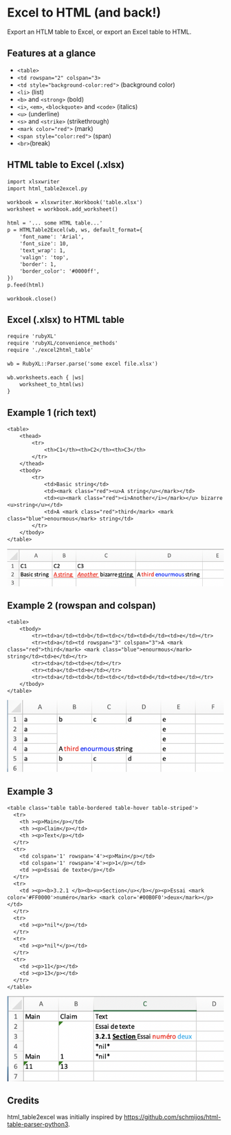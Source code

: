 # Excel to HTML (and back!)

Export an HTLM table to Excel, or export an Excel table to HTML.

## Features at a glance

- `<table>`
- `<td rowspan="2" colspan="3>`
- `<td style="background-color:red">` (background color)
- `<li>` (list)
- `<b>` and `<strong>` (bold)
- `<i>`, `<em>`, `<blockquote>` and `<code>` (italics)
- `<u>` (underline)
- `<s>` and `<strike>` (strikethrough)
- `<mark color="red">` (mark)
- `<span style="color:red">` (span)
- `<br>`(break)

## HTML table to Excel (.xlsx)

```
import xlsxwriter
import html_table2excel.py

workbook = xlsxwriter.Workbook('table.xlsx')
worksheet = workbook.add_worksheet()

html = '... some HTML table...'
p = HTMLTable2Excel(wb, ws, default_format={
    'font_name': 'Arial',
    'font_size': 10,
    'text_wrap': 1,
    'valign': 'top',
    'border': 1,
    'border_color': '#0000ff',
})                                                                
p.feed(html)

workbook.close()
```

## Excel (.xlsx) to HTML table

```
require 'rubyXL'
require 'rubyXL/convenience_methods'
require './excel2html_table'

wb = RubyXL::Parser.parse('some excel file.xlsx')

wb.worksheets.each { |ws|
    worksheet_to_html(ws)
}
```

## Example 1 (rich text)

```
<table>
    <thead>
        <tr>
            <th>C1</th><th>C2</th><th>C3</th>
        </tr>
    </thead>
    <tbody>
        <tr>
            <td>Basic string</td>
            <td><mark class="red"><u>A string</u></mark></td>
            <td><u><mark class="red"><i>Another</i></mark></u> bizarre <u>string</u></td>
            <td>A <mark class="red">third</mark> <mark class="blue">enourmous</mark> string</td>
        </tr>
    </tbody>
</table>
```

![Alt text](example1.png?raw=true "Example 1")

## Example 2 (rowspan and colspan)

```
<table>
    <tbody>
        <tr><td>a</td><td>b</td><td>c</td><td>d</td><td>e</td></tr>
        <tr><td>a</td><td rowspan="3" colspan="3">A <mark class="red">third</mark> <mark class="blue">enourmous</mark> string</td><td>e</td></tr>
        <tr><td>a</td><td>e</td></tr>
        <tr><td>a</td><td>e</td></tr>
        <tr><td>a</td><td>b</td><td>c</td><td>d</td><td>e</td></tr>
    </tbody>
</table>
```

![Alt text](example2.png?raw=true "Example 2")

## Example 3

```
<table class='table table-bordered table-hover table-striped'>
  <tr>
    <th ><p>Main</p></td>
    <th ><p>Claim</p></td>
    <th ><p>Text</p></td>
  </tr>
  <tr>
    <td colspan='1' rowspan='4'><p>Main</p></td>
    <td colspan='1' rowspan='4'><p>1</p></td>
    <td ><p>Essai de texte</p></td>
  </tr>
  <tr>
    <td ><p><b>3.2.1 </b><b><u>Section</u></b></p><p>Essai <mark color='#FF0000'>numéro</mark> <mark color='#00B0F0'>deux</mark></p></td>
  </tr>
  <tr>
    <td ><p>*nil*</p></td>
  </tr>
  <tr>
    <td ><p>*nil*</p></td>
  </tr>
  <tr>
    <td ><p>11</p></td>
    <td ><p>13</p></td>
  </tr>
</table>
```

![Alt text](example3.png?raw=true "Example 3")

## Credits

html_table2excel was initially inspired by https://github.com/schmijos/html-table-parser-python3.
